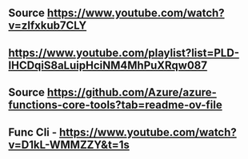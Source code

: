## Source https://www.youtube.com/watch?v=zIfxkub7CLY
## https://www.youtube.com/playlist?list=PLD-lHCDqiS8aLuipHciNM4MhPuXRqw087
## Source https://github.com/Azure/azure-functions-core-tools?tab=readme-ov-file
## Func Cli - https://www.youtube.com/watch?v=D1kL-WMMZZY&t=1s
